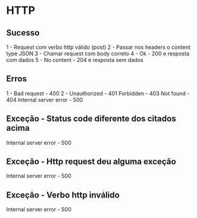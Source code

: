 # HTTP

##  Sucesso
 1 - Request com verbo http válido (post)
 2 - Passar nos headers o content type JSON
 3 - Chamar request com body correto
 4 - Ok - 200 e resposta com dados
 5 - No content - 204 e resposta sem dados

##  Erros
 1 - Bad request - 400
 2 - Unauthorized - 401
 Forbidden - 403
 Not found - 404
 Internal server error - 500

##  Exceção - Status code diferente dos citados acima
 Internal server error - 500

##  Exceção - Http request deu alguma exceção
 Internal server error - 500

##  Exceção - Verbo http inválido
 Internal server error - 500
